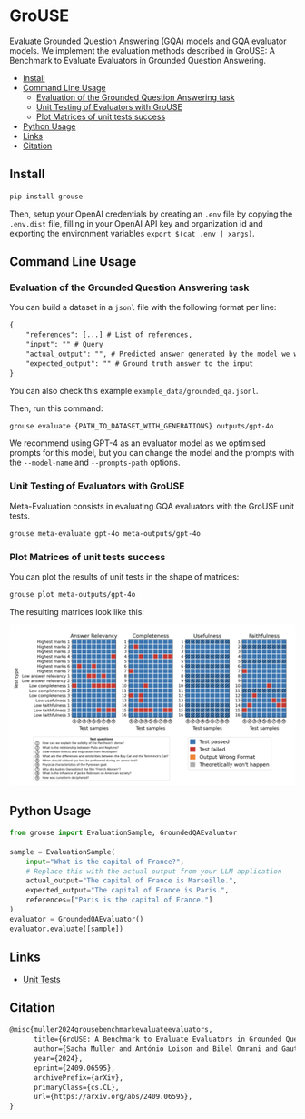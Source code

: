 # GroUSE

Evaluate Grounded Question Answering (GQA) models and GQA evaluator models. We implement the evaluation methods described in GroUSE: A Benchmark to Evaluate Evaluators in Grounded Question Answering.

- [Install](#install)
- [Command Line Usage](#command-line-usage)
  - [Evaluation of the Grounded Question Answering task](#evaluation-of-the-grounded-question-answering-task)
  - [Unit Testing of Evaluators with GroUSE](#unit-testing-of-evaluators-with-grouse)
  - [Plot Matrices of unit tests success](#plot-matrices-of-unit-tests-success)
- [Python Usage](#python-usage)
- [Links](#links)
- [Citation](#citation)

## Install

```bash
pip install grouse
```

Then, setup your OpenAI credentials by creating an `.env` file by copying the `.env.dist` file, filling in your OpenAI API key and organization id and exporting the environment variables `export $(cat .env | xargs)`.

## Command Line Usage

### Evaluation of the Grounded Question Answering task

You can build a dataset in a `jsonl` file with the following format per line:

```txt
{
    "references": [...] # List of references,
    "input": "" # Query
    "actual_output": "", # Predicted answer generated by the model we want to evaluate
    "expected_output": "" # Ground truth answer to the input
}
```

You can also check this example `example_data/grounded_qa.jsonl`.

Then, run this command:

```bash
grouse evaluate {PATH_TO_DATASET_WITH_GENERATIONS} outputs/gpt-4o
```

We recommend using GPT-4 as an evaluator model as we optimised prompts for this model, but you can change the model and the prompts with the `--model-name` and `--prompts-path` options.

### Unit Testing of Evaluators with GroUSE

Meta-Evaluation consists in evaluating GQA evaluators with the GroUSE unit tests.

```bash
grouse meta-evaluate gpt-4o meta-outputs/gpt-4o
```

### Plot Matrices of unit tests success

You can plot the results of unit tests in the shape of matrices:

```bash
grouse plot meta-outputs/gpt-4o
```

The resulting matrices look like this:

![result_matrices_plot](assets/result_matrices_plot.png)

## Python Usage

```python
from grouse import EvaluationSample, GroundedQAEvaluator

sample = EvaluationSample(
    input="What is the capital of France?",
    # Replace this with the actual output from your LLM application
    actual_output="The capital of France is Marseille.",
    expected_output="The capital of France is Paris.",
    references=["Paris is the capital of France."]
)
evaluator = GroundedQAEvaluator()
evaluator.evaluate([sample])
```

## Links

- [Unit Tests](https://huggingface.co/datasets/illuin/grouse)
<!-- TODO Add link to the model: - [Llama 3 8B Model]() -->

## Citation

```latex
@misc{muller2024grousebenchmarkevaluateevaluators,
      title={GroUSE: A Benchmark to Evaluate Evaluators in Grounded Question Answering}, 
      author={Sacha Muller and António Loison and Bilel Omrani and Gautier Viaud},
      year={2024},
      eprint={2409.06595},
      archivePrefix={arXiv},
      primaryClass={cs.CL},
      url={https://arxiv.org/abs/2409.06595}, 
}
```

